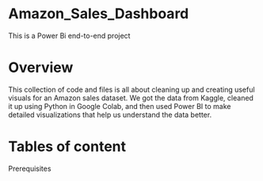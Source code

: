 # Amazon_Sales_Dashboard
This is a Power Bi end-to-end project
# Overview
This collection of code and files is all about cleaning up and creating useful visuals for an Amazon sales dataset. We got the data from Kaggle, cleaned it up using Python in Google Colab, and then used Power BI to make detailed visualizations that help us understand the data better.
# Tables of content
Prerequisites

